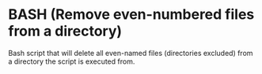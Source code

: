 # BASH (Remove even-numbered files from a directory)
Bash script that will delete all even-named files (directories excluded) from a directory the script is executed from.

